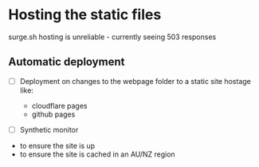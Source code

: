 # Hosting the static files

surge.sh hosting is unreliable - currently seeing 503 responses

## Automatic deployment

- [ ] Deployment on changes to the webpage folder to a static site hostage like:
    - cloudflare pages
    - github pages

- [ ] Synthetic monitor

- to ensure the site is up
- to ensure the site is cached in an AU/NZ region
